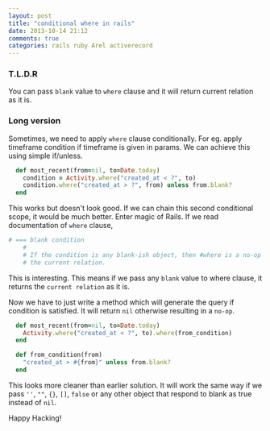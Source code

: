 ```yaml
---
layout: post
title: "conditional where in rails"
date: 2013-10-14 21:12
comments: true
categories: rails ruby Arel activerecord
---
```


### T.L.D.R

You can pass `blank` value to `where` clause and it will return
current relation as it is.


### Long version
Sometimes, we need to apply `where` clause conditionally.
For eg. apply timeframe condition if timeframe is given in params.
We can achieve this using simple if/unless.

``` ruby
  def most_recent(from=nil, to=Date.today)
    condition = Activity.where("created_at < ?", to)
    condition.where("created_at > ?", from) unless from.blank?
  end
```
<!-- more -->

This works but doesn't look good. If we can chain this second
conditional scope, it would be much better.
Enter magic of Rails. If we read documentation of `where` clause,

``` ruby
# === blank condition
    #
    # If the condition is any blank-ish object, then #where is a no-op and returns
    # the current relation.
```
This is interesting. This means if we pass any `blank` value to where
clause, it returns the `current relation` as it is.

Now we have to just write a method which will generate the query if
condition is satisfied. It will return `nil` otherwise resulting in a
`no-op`.

``` ruby
  def most_recent(from=nil, to=Date.today)
    Activity.where("created_at < ?", to).where(from_condition)
  end
```

``` ruby
  def from_condition(from)
    "created_at > #{from}" unless from.blank?
  end
```

This looks more cleaner than earlier solution. It will work the same
way if we pass `''`, `""`, `{}`, `[]`, `false` or any other object
that respond to blank as true instead of `nil`.

Happy Hacking!
